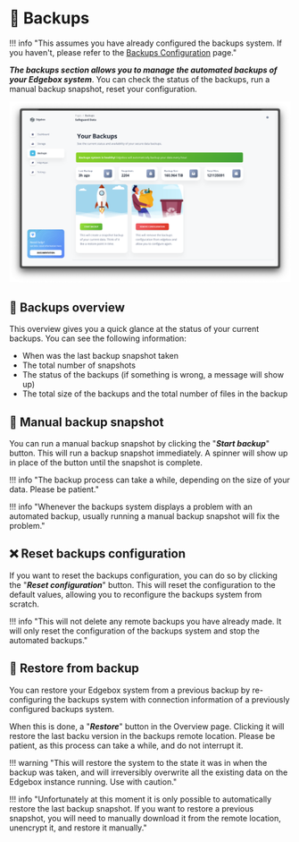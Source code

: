 # 🔏 Backups

!!! info "This assumes you have already configured the backups system. If you haven't, please refer to the [Backups Configuration](/configuration/backups) page."

_**The backups section allows you to manage the automated backups of your Edgebox system**_. You can check the status of the backups, run a manual backup snapshot, reset your configuration.

![Backups overview](../assets/images/backups-overview.png)

## 🔎 Backups overview

This overview gives you a quick glance at the status of your current backups. You can see the following information:

- When was the last backup snapshot taken
- The total number of snapshots
- The status of the backups (if something is wrong, a message will show up)
- The total size of the backups and the total number of files in the backup

## 🔄 Manual backup snapshot

You can run a manual backup snapshot by clicking the "_**Start backup**_" button. This will run a backup snapshot immediately. A spinner will show up in place of the button until the snapshot is complete.

!!! info "The backup process can take a while, depending on the size of your data. Please be patient."

!!! info "Whenever the backups system displays a problem with an automated backup, usually running a manual backup snapshot will fix the problem."

## ❌ Reset backups configuration

If you want to reset the backups configuration, you can do so by clicking the "_**Reset configuration**_" button. This will reset the configuration to the default values, allowing you to reconfigure the backups system from scratch.

!!! info "This will not delete any remote backups you have already made. It will only reset the configuration of the backups system and stop the automated backups."

## 🛟 Restore from backup

You can restore your Edgebox system from a previous backup by re-configuring the backups system with connection information of a previously configured backups system.

When this is done, a "_**Restore**_" button in the Overview page. Clicking it will restore the last backu version in the backups remote location. Please be patient, as this process can take a while, and do not interrupt it.

!!! warning "This will restore the system to the state it was in when the backup was taken, and will irreversibly overwrite all the existing data on the Edgebox instance running. Use with caution."

!!! info "Unfortunately at this moment it is only possible to automatically restore the last backup snapshot. If you want to restore a previous snapshot, you will need to manually download it from the remote location, unencrypt it, and restore it manually."
